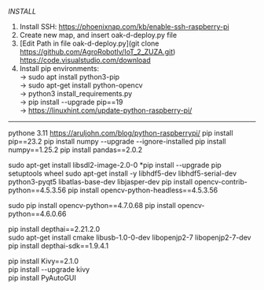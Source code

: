 _INSTALL_

1. Install SSH:
https://phoenixnap.com/kb/enable-ssh-raspberry-pi
2. Create new map, and insert oak-d-deploy.py file
3. [Edit Path in file oak-d-deploy.py](git clone https://github.com/AgroRobotlv/IoT_2_ZUZA.git)
https://code.visualstudio.com/download
4. Install pip environments:  
  -> sudo apt install python3-pip  
  -> sudo apt-get install python-opencv  
  -> python3 install_requirements.py  
  -> pip install --upgrade pip==19  
  -> https://linuxhint.com/update-python-raspberry-pi/  
--------------------------------------------------------------------
pythone 3.11 https://aruljohn.com/blog/python-raspberrypi/
pip install pip==23.2
pip install numpy --upgrade --ignore-installed
pip install numpy==1.25.2
pip install pandas==2.0.2

sudo apt-get install libsdl2-image-2.0-0
*pip install --upgrade pip setuptools wheel
sudo apt-get install -y libhdf5-dev libhdf5-serial-dev python3-pyqt5 libatlas-base-dev libjasper-dev
pip install opencv-contrib-python==4.5.3.56
pip install opencv-python-headless==4.5.3.56    


sudo pip install opencv-python==4.7.0.68
pip install opencv-python==4.6.0.66

pip install depthai==2.21.2.0    
sudo apt-get install cmake libusb-1.0-0-dev libopenjp2-7 libopenjp2-7-dev    
pip install depthai-sdk==1.9.4.1    

pip install Kivy==2.1.0    
pip install --upgrade kivy    
pip install PyAutoGUI    
